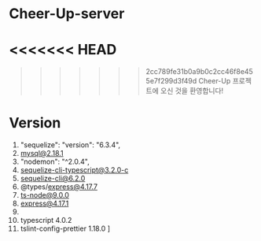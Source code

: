 # Cheer-Up-server
<<<<<<< HEAD
=======

>>>>>>> 2cc789fe31b0a9b0c2cc46f8e455e7f299d3f49d
Cheer-Up 프로젝트에 오신 것을 환영합니다!

# Version
 1. "sequelize": 
      "version": "6.3.4",
 2. mysql@2.18.1
 3. "nodemon": "^2.0.4",
 4.  sequelize-cli-typescript@3.2.0-c
 5.  sequelize-cli@6.2.0
 6.  @types/express@4.17.7
 7.  ts-node@9.0.0
 8. express@4.17.1
 9. 
 10. typescript 4.0.2
 11. tslint-config-prettier 1.18.0
]
